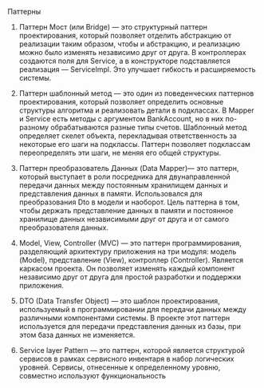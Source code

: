Паттерны

1. Паттерн Мост (или Bridge) — это структурный паттерн проектирования, который позволяет отделить абстракцию от реализации таким образом, чтобы и абстракцию, и реализацию можно было изменять независимо друг от друга. В контроллерах создаются поля для Service, а в конструкторе подставляется реализация — ServiceImpl. Это улучшает гибкость и расширяемость системы.

2. Паттерн шаблонный метод — это один из поведенческих паттернов проектирования, который позволяет определить основные структуры алгоритма и реализовать детали в подклассах. В Mapper и Service есть методы с аргументом BankAccount, но в них по-разному обрабатываются разные типы счетов. Шаблонный метод определяет скелет объекта, перекладывая ответственность за некоторые его шаги на подклассы. Паттерн позволяет подклассам переопределять эти шаги, не меняя его общей структуры.

3. Паттерн преобразователь Данных (Data Mapper)— это паттерн, который выступает в роли посредника для двунаправленной передачи данных между постоянным хранилищем данных и представления данных в памяти. Использовался для преобразования Dto в модели и наоборот. Цель паттерна в том, чтобы держать представление данных в памяти и постоянное хранилище данных независимыми друг от друга и от самого преобразователя данных.

4. Model, View, Controller (MVC) — это паттерн программирования, разделяющий архитектуру приложения на три модуля: модель (Model), представление (View), контроллер (Controller). Является каркасом проекта. Он позволяет изменять каждый компонент независимо друг от друга для простой разработки и поддержки приложения.

5. DTO (Data Transfer Object) — это шаблон проектирования, используемый в программировании для передачи данных между различными компонентами системы. В проекте этот паттерн используется для передачи представления данных из базы, при этом база данных не изменяется.

6. Service layer Pattern — это паттерн, которой является структурой сервисов в рамках сервисного инвентаря в набор логических уровней. Сервисы, отнесенные к определенному уровню, совместно используют функциональность

